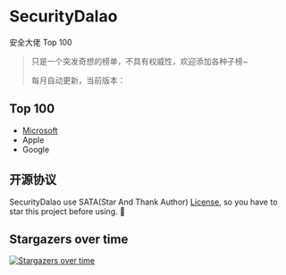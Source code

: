 # SecurityDalao

安全大佬 Top 100

> 只是一个突发奇想的榜单，不具有权威性，欢迎添加各种子榜~
> 
> 每月自动更新，当前版本：

## Top 100

- [Microsoft](microsoft/README.md)
- Apple
- Google

## 开源协议

SecurityDalao use SATA(Star And Thank Author) [License](./LICENSE), so you have to star this project before using. 🙏

## Stargazers over time

[![Stargazers over time](https://starchart.cc/firmianay/SecurityDalao.svg)](https://starchart.cc/firmianay/SecurityDalao)
